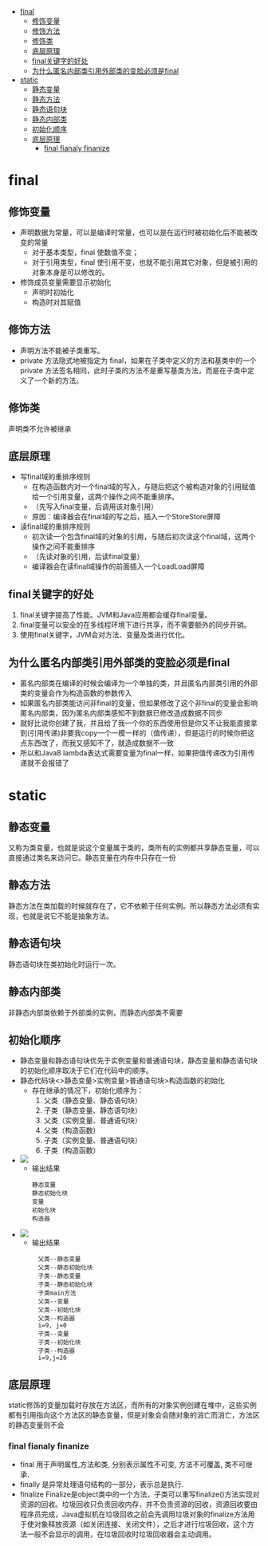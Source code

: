 * [final](#final)
  * [修饰变量](#修饰变量)
  * [修饰方法](#修饰方法)
  * [修饰类](#修饰类)
  * [底层原理](#底层原理)
  * [final关键字的好处](#final关键字的好处)
  * [为什么匿名内部类引用外部类的变脸必须是final](#为什么匿名内部类引用外部类的变脸必须是final)
* [static](#static)
  * [静态变量](#静态变量)
  * [静态方法](#静态方法)
  * [静态语句块](#静态语句块)
  * [静态内部类](#静态内部类)
  * [初始化顺序](#初始化顺序)
  * [底层原理](#底层原理-1)
    * [final fianaly finanize](#final-fianaly-finanize)

# final
## 修饰变量
- 声明数据为常量，可以是编译时常量，也可以是在运行时被初始化后不能被改变的常量
  - 对于基本类型，final 使数值不变；
  - 对于引用类型，final 使引用不变，也就不能引用其它对象，但是被引用的对象本身是可以修改的。
- 修饰成员变量需要显示初始化
  - 声明时初始化
  - 构造时对其赋值
## 修饰方法
- 声明方法不能被子类重写。
- private 方法隐式地被指定为 final，如果在子类中定义的方法和基类中的一个 private 方法签名相同，此时子类的方法不是重写基类方法，而是在子类中定义了一个新的方法。
## 修饰类
声明类不允许被继承
## 底层原理
- 写final域的重排序规则
  - 在构造函数内对一个final域的写入，与随后把这个被构造对象的引用赋值给一个引用变量，这两个操作之间不能重排序。
  - （先写入final变量，后调用该对象引用）
  - 原因：编译器会在final域的写之后，插入一个StoreStore屏障
- 读final域的重排序规则
  - 初次读一个包含final域的对象的引用，与随后初次读这个final域，这两个操作之间不能重排序
  - （先读对象的引用，后读final变量）
  - 编译器会在读final域操作的前面插入一个LoadLoad屏障
## final关键字的好处
1. final关键字提高了性能。JVM和Java应用都会缓存final变量。
2. final变量可以安全的在多线程环境下进行共享，而不需要额外的同步开销。
3. 使用final关键字，JVM会对方法、变量及类进行优化。
## 为什么匿名内部类引用外部类的变脸必须是final
- 匿名内部类在编译的时候会编译为一个单独的类，并且匿名内部类引用的外部类的变量会作为构造函数的参数传入
- 如果匿名内部类能访问非final的变量，但如果修改了这个非final的变量会影响匿名内部类，因为匿名内部类感知不到数据已修改造成数据不同步
- 就好比说你创建了我，并且给了我一个你的东西使用但是你又不让我能直接拿到(引用传递)非要我copy一个一模一样的（值传递），但是运行的时候你把这点东西改了，而我又感知不了，就造成数据不一致
- 所以和Java8 lambda表达式需要变量为final一样，如果把值传递改为引用传递就不会报错了
# static
## 静态变量
又称为类变量，也就是说这个变量属于类的，类所有的实例都共享静态变量，可以直接通过类名来访问它。静态变量在内存中只存在一份
## 静态方法
静态方法在类加载的时候就存在了，它不依赖于任何实例。所以静态方法必须有实现，也就是说它不能是抽象方法。
## 静态语句块
静态语句块在类初始化时运行一次。
## 静态内部类
非静态内部类依赖于外部类的实例，而静态内部类不需要
## 初始化顺序
- 静态变量和静态语句块优先于实例变量和普通语句块，静态变量和静态语句块的初始化顺序取决于它们在代码中的顺序。
- 静态代码块<>静态变量>实例变量>普通语句块>构造函数的初始化
  - 存在继承的情况下，初始化顺序为：
    1. 父类（静态变量、静态语句块）
    2. 子类（静态变量、静态语句块）
    3. 父类（实例变量、普通语句块）
    4. 父类（构造函数）
    5. 子类（实例变量、普通语句块）
    6. 子类（构造函数）
- ![](../img/基础/java关键字初始化顺序1.png)
  - 输出结果
    ```
    静态变量
    静态初始化块
    变量
    初始化块
    构造器
    ``` 
- ![](../img/基础/java关键字初始化顺序1.png)
  - 输出结果
  ```
       父类--静态变量
       父类--静态初始化块
       子类--静态变量
       子类--静态初始化块
       子类main方法
       父类--变量
       父类--初始化块
       父类--构造器
       i=9, j=0
       子类--变量
       子类--初始化块
       子类--构造器
       i=9,j=20
    ```
## 底层原理
static修饰的变量加载时存放在方法区，而所有的对象实例创建在堆中，这些实例都有引用指向这个方法区的静态变量，但是对象会会随对象的消亡而消亡，方法区的静态变量则不会

### final fianaly finanize
- final 用于声明属性,方法和类, 分别表示属性不可变, 方法不可覆盖, 类不可继承.
- finally 是异常处理语句结构的一部分，表示总是执行.
- finalize Finalize是object类中的一个方法，子类可以重写finalize()方法实现对资源的回收。垃圾回收只负责回收内存，并不负责资源的回收，资源回收要由程序员完成，Java虚拟机在垃圾回收之前会先调用垃圾对象的finalize方法用于使对象释放资源（如关闭连接、关闭文件），之后才进行垃圾回收，这个方法一般不会显示的调用，在垃圾回收时垃圾回收器会主动调用。
